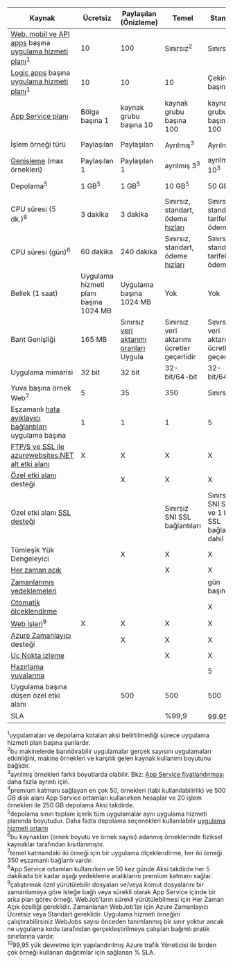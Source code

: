| Kaynak | Ücretsiz | Paylaşılan (Önizleme) | Temel | Standart | Premium (Önizleme)</th> |
| --- | --- | --- | --- | --- | --- |
| [Web, mobil ve API apps](https://azure.microsoft.com/services/app-service/) başına [uygulama hizmeti planı](../articles/app-service/azure-web-sites-web-hosting-plans-in-depth-overview.md)<sup>1</sup> |10 |100 |Sınırsız<sup>2</sup> |Sınırsız<sup>2</sup> |Sınırsız<sup>2</sup> |
| [Logic apps](https://azure.microsoft.com/services/app-service/logic/) başına [uygulama hizmeti planı](../articles/app-service/azure-web-sites-web-hosting-plans-in-depth-overview.md)</a><sup>1</sup> |10 |10 |10 |Çekirdek başına 20 |Çekirdek başına 20 |
| [App Service planı](../articles/app-service/azure-web-sites-web-hosting-plans-in-depth-overview.md) |Bölge başına 1 |kaynak grubu başına 10 |kaynak grubu başına 100 |kaynak grubu başına 100 |kaynak grubu başına 100 |
| İşlem örneği türü |Paylaşılan |Paylaşılan |Ayrılmış<sup>3</sup> |Ayrılmış<sup>3</sup> |Ayrılmış<sup>3</sup></p> |
| [Genişleme](../articles/app-service/web-sites-scale.md) (max örnekleri) |Paylaşılan 1 |Paylaşılan 1 |ayrılmış 3<sup>3</sup> |ayrılmış 10<sup>3</sup> |20 ayrılmış (ana 50)<sup>3,4</sup> |
| Depolama<sup>5</sup> |1 GB<sup>5</sup> |1 GB<sup>5</sup> |10 GB<sup>5</sup> |50 GB<sup>5</sup> |500 GB<sup>4,5</sup></p> |
| CPU süresi (5 dk.)<sup>6</sup> |3 dakika |3 dakika |Sınırsız, standart, ödeme [hızları](https://azure.microsoft.com/pricing/details/app-service/)</a> |Sınırsız, standart tarifelere ödeme |Sınırsız, standart tarifelere ödeme |
| CPU süresi (gün)<sup>6</sup> |60 dakika |240 dakika |Sınırsız, standart, ödeme [hızları](https://azure.microsoft.com/pricing/details/app-service/)</a> |Sınırsız, standart tarifelere ödeme |Sınırsız, standart tarifelere ödeme |
| Bellek (1 saat) |Uygulama hizmeti planı başına 1024 MB |Uygulama başına 1024 MB |Yok |Yok |Yok |
| Bant Genişliği |165 MB |Sınırsız [veri aktarımı oranları](https://azure.microsoft.com/pricing/details/data-transfers/) Uygula |Sınırsız veri aktarımı ücretler geçerlidir |Sınırsız veri aktarımı ücretler geçerlidir |Sınırsız veri aktarımı ücretler geçerlidir |
| Uygulama mimarisi |32 bit |32 bit |32-bit/64-bit |32-bit/64-bit |32-bit/64-bit |
| Yuva başına örnek Web<sup>7</sup> |5 |35 |350 |Sınırsız |Sınırsız |
| Eşzamanlı [hata ayıklayıcı bağlantıları](../articles/app-service/web-sites-dotnet-troubleshoot-visual-studio.md) uygulama başına |1 |1 |1 |5 |5 |
| [FTP/S ve SSL ile azurewebsites.NET alt etki alanı](../articles/app-service/app-service-web-tutorial-custom-ssl.md) |X |X |X |X |X |
| [Özel etki alanı](../articles/app-service/app-service-web-tutorial-custom-domain.md) desteği | |X |X |X |X |
| Özel etki alanı [SSL desteği](../articles/app-service/app-service-web-tutorial-custom-ssl.md) | | |Sınırsız SNI SSL bağlantıları |Sınırsız SNI SSL ve 1 IP SSL bağlantılar dahil |Sınırsız SNI SSL ve 1 IP SSL bağlantılar dahil |
| Tümleşik Yük Dengeleyici | |X |X |X |X |
| [Her zaman açık](../articles/app-service/web-sites-configure.md) | | |X |X |X |
| [Zamanlanmış yedeklemeleri](../articles/app-service/web-sites-backup.md) | | | |gün başına 12 |Her 5 dakikada<sup>8</sup> |
| [Otomatik ölçeklendirme](../articles/app-service/web-sites-scale.md) | | | |X |X |
| [Web işleri](../articles/app-service/web-sites-create-web-jobs.md)<sup>9</sup> |X |X |X |X |X |
| [Azure Zamanlayıcı](https://azure.microsoft.com/services/scheduler/) desteği | |X |X |X |X |
| [Uç Nokta izleme](../articles/app-service/web-sites-monitor.md) | | |X |X |X |
| [Hazırlama yuvalarına](../articles/app-service/web-sites-staged-publishing.md) | | | |5 |20 |
| Uygulama başına düşen özel etki alanı</a> | |500 |500 |500 |500 |
| SLA | |<p> |%99,9 |99.95%<sup>10</sup> |99.95%<sup>10</sup> |

<sup>1</sup>uygulamaları ve depolama kotaları aksi belirtilmediği sürece uygulama hizmeti plan başına şunlardır.  
<sup>2</sup>bu makinelerde barındırabilir uygulamalar gerçek sayısını uygulamaları etkinliğini, makine örnekleri ve karşılık gelen kaynak kullanımı boyutunu bağlıdır.  
<sup>3</sup>ayrılmış örnekleri farklı boyutlarda olabilir. Bkz: [App Service fiyatlandırması](https://azure.microsoft.com/pricing/details/data-transfers/pricing/details/app-service/) daha fazla ayrıntı için.  
<sup>4</sup>premium katmanı sağlayan en çok 50, örnekleri (tabi kullanılabilirlik) ve 500 GB disk alanı App Service ortamları kullanırken hesaplar ve 20 işlem örnekleri ile 250 GB depolama Aksi takdirde.  
<sup>5</sup>depolama sınırı toplam içerik tüm uygulamalar aynı uygulama hizmeti planında boyutudur. Daha fazla depolama seçenekleri kullanılabilir [uygulama hizmeti ortamı](../articles/app-service/environment/app-service-web-configure-an-app-service-environment.md#storage)  
<sup>6</sup>bu kaynakları (örnek boyutu ve örnek sayısı) adanmış örneklerinde fiziksel kaynaklar tarafından kısıtlanmıştır.  
<sup>7</sup>temel katmandaki iki örneği için bir uygulama ölçeklendirme, her iki örneği 350 eşzamanlı bağlantı vardır.  
<sup>8</sup>App Service ortamları kullanırken ve 50 kez günde Aksi takdirde her 5 dakikada bir kadar aşağı yedekleme aralıklarını premium katmanı sağlar.  
<sup>9</sup>çalıştırmak özel yürütülebilir dosyaları ve/veya komut dosyalarını bir zamanlamaya göre isteğe bağlı veya sürekli olarak App Service içinde bir arka plan görev örneği. WebJob'ların sürekli yürütülebilmesi için Her Zaman Açık özelliği gereklidir. Zamanlanan WebJob'lar için Azure Zamanlayıcı Ücretsiz veya Standart gereklidir. Uygulama hizmeti örneğini çalıştırabilirsiniz WebJobs sayısı önceden tanımlanmış bir sınır yoktur ancak ne uygulama kodu tarafından gerçekleştirilmeye çalışılan bağımlı pratik sınırlarına vardır.   
<sup>10</sup>99,95 yük devretme için yapılandırılmış Azure trafik Yöneticisi ile birden çok örneği kullanan dağıtımlar için sağlanan % SLA.  


